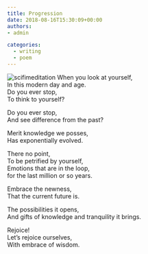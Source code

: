 ```yaml
---
title: Progression
date: 2018-08-16T15:30:09+00:00
authors:
- admin

categories:
  - writing
  - poem
---
```

![scifimeditation](posts/scifimeditation.jpg "")
When you look at yourself,  
In this modern day and age.  
Do you ever stop,  
To think to yourself?  

Do you ever stop,  
And see difference from the past?  

Merit knowledge we posses,  
Has exponentially evolved.  

There no point,  
To be petrified by yourself,  
Emotions that are in the loop,  
for the last million or so years.  

Embrace the newness,  
That the current future is.  

The possibilities it opens,  
And gifts of knowledge and tranquility it brings.  

Rejoice!  
Let’s rejoice ourselves,  
With embrace of wisdom.  